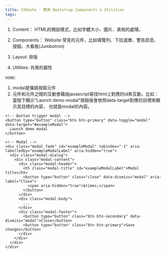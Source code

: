```yaml
---
title: U39note - 應用 Bootstrap Components & Utilities
tags:
---
```


1. Content： HTML的預設樣式，比如字體大小、圖片、表格的處理。

2. Components： Website 常見的元件，比如導覽列、下拉選單、警告訊息、按鈕、大看板(Jumbotron)

3. Layout: 排版

4. Utilities: 共用的屬性





note: 
1. modal是彈跳視窗元件
2. 元件和元件之間的互動會藉由javascript尋找html上對應的id來互動，比如：當按下顯示"Launch demo modal"按鈕後會依照data-target對應的目標來顯示其目標的內容，
也就是modal的內容。

```
<!-- Button trigger modal -->
<button type="button" class="btn btn-primary" data-toggle="modal" data-target="#exampleModal">
  Launch demo modal
</button>

<!-- Modal -->
<div class="modal fade" id="exampleModal" tabindex="-1" aria-labelledby="exampleModalLabel" aria-hidden="true">
  <div class="modal-dialog">
    <div class="modal-content">
      <div class="modal-header">
        <h5 class="modal-title" id="exampleModalLabel">Modal title</h5>
        <button type="button" class="close" data-dismiss="modal" aria-label="Close">
          <span aria-hidden="true">&times;</span>
        </button>
      </div>
      <div class="modal-body">
        ...
      </div>
      <div class="modal-footer">
        <button type="button" class="btn btn-secondary" data-dismiss="modal">Close</button>
        <button type="button" class="btn btn-primary">Save changes</button>
      </div>
    </div>
  </div>
</div>


``` 
